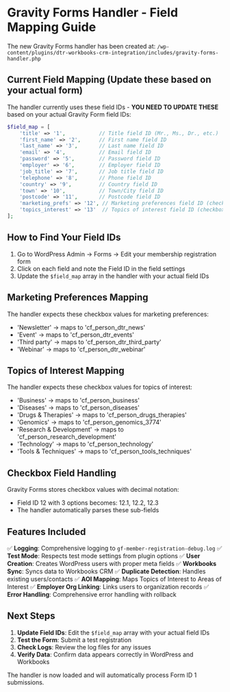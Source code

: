 # Gravity Forms Handler - Field Mapping Guide

The new Gravity Forms handler has been created at:
`/wp-content/plugins/dtr-workbooks-crm-integration/includes/gravity-forms-handler.php`

## Current Field Mapping (Update these based on your actual form)

The handler currently uses these field IDs - **YOU NEED TO UPDATE THESE** based on your actual Gravity Form field IDs:

```php
$field_map = [
    'title' => '1',           // Title field ID (Mr., Ms., Dr., etc.)
    'first_name' => '2',      // First name field ID  
    'last_name' => '3',       // Last name field ID
    'email' => '4',           // Email field ID
    'password' => '5',        // Password field ID
    'employer' => '6',        // Employer field ID
    'job_title' => '7',       // Job title field ID
    'telephone' => '8',       // Phone field ID
    'country' => '9',         // Country field ID
    'town' => '10',           // Town/City field ID
    'postcode' => '11',       // Postcode field ID
    'marketing_prefs' => '12', // Marketing preferences field ID (checkbox)
    'topics_interest' => '13'  // Topics of interest field ID (checkbox)
];
```

## How to Find Your Field IDs

1. Go to WordPress Admin → Forms → Edit your membership registration form
2. Click on each field and note the Field ID in the field settings
3. Update the `$field_map` array in the handler with your actual field IDs

## Marketing Preferences Mapping

The handler expects these checkbox values for marketing preferences:
- 'Newsletter' → maps to 'cf_person_dtr_news'
- 'Event' → maps to 'cf_person_dtr_events'
- 'Third party' → maps to 'cf_person_dtr_third_party'
- 'Webinar' → maps to 'cf_person_dtr_webinar'

## Topics of Interest Mapping

The handler expects these checkbox values for topics of interest:
- 'Business' → maps to 'cf_person_business'
- 'Diseases' → maps to 'cf_person_diseases'
- 'Drugs & Therapies' → maps to 'cf_person_drugs_therapies'
- 'Genomics' → maps to 'cf_person_genomics_3774'
- 'Research & Development' → maps to 'cf_person_research_development'
- 'Technology' → maps to 'cf_person_technology'
- 'Tools & Techniques' → maps to 'cf_person_tools_techniques'

## Checkbox Field Handling

Gravity Forms stores checkbox values with decimal notation:
- Field ID 12 with 3 options becomes: 12.1, 12.2, 12.3
- The handler automatically parses these sub-fields

## Features Included

✅ **Logging**: Comprehensive logging to `gf-member-registration-debug.log`
✅ **Test Mode**: Respects test mode settings from plugin options
✅ **User Creation**: Creates WordPress users with proper meta fields
✅ **Workbooks Sync**: Syncs data to Workbooks CRM
✅ **Duplicate Detection**: Handles existing users/contacts
✅ **AOI Mapping**: Maps Topics of Interest to Areas of Interest
✅ **Employer Org Linking**: Links users to organization records
✅ **Error Handling**: Comprehensive error handling with rollback

## Next Steps

1. **Update Field IDs**: Edit the `$field_map` array with your actual field IDs
2. **Test the Form**: Submit a test registration
3. **Check Logs**: Review the log files for any issues
4. **Verify Data**: Confirm data appears correctly in WordPress and Workbooks

The handler is now loaded and will automatically process Form ID 1 submissions.